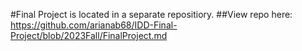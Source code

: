 #Final Project is located in a separate repositiory. 
##View repo here: https://github.com/arianab68/IDD-Final-Project/blob/2023Fall/FinalProject.md
